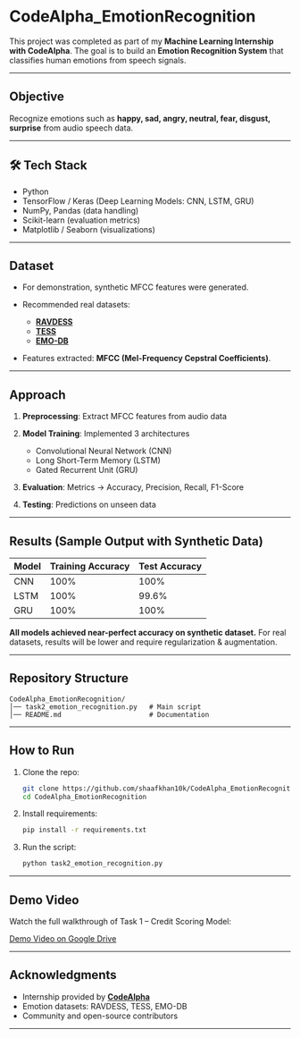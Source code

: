 # CodeAlpha\_EmotionRecognition

This project was completed as part of my **Machine Learning Internship with CodeAlpha**.
The goal is to build an **Emotion Recognition System** that classifies human emotions from speech signals.

---

##  Objective

Recognize emotions such as **happy, sad, angry, neutral, fear, disgust, surprise** from audio speech data.

---

## 🛠 Tech Stack

* Python 
* TensorFlow / Keras (Deep Learning Models: CNN, LSTM, GRU)
* NumPy, Pandas (data handling)
* Scikit-learn (evaluation metrics)
* Matplotlib / Seaborn (visualizations)

---

##  Dataset

* For demonstration, synthetic MFCC features were generated.
* Recommended real datasets:

  *  **[RAVDESS](https://zenodo.org/record/1188976)**
  *  **[TESS](https://tspace.library.utoronto.ca/handle/1807/24487)**
  *  **[EMO-DB](http://emodb.bilderbar.info/)**
* Features extracted: **MFCC (Mel-Frequency Cepstral Coefficients)**.

---

##  Approach

1. **Preprocessing**: Extract MFCC features from audio data
2. **Model Training**: Implemented 3 architectures

   * Convolutional Neural Network (CNN)
   * Long Short-Term Memory (LSTM)
   * Gated Recurrent Unit (GRU)
3. **Evaluation**: Metrics → Accuracy, Precision, Recall, F1-Score
4. **Testing**: Predictions on unseen data

---

##  Results (Sample Output with Synthetic Data)

| Model | Training Accuracy | Test Accuracy |
| ----- | ----------------- | ------------- |
| CNN   | 100%              | 100%          |
| LSTM  | 100%              | 99.6%         |
| GRU   | 100%              | 100%          |

 **All models achieved near-perfect accuracy on synthetic dataset.**
 For real datasets, results will be lower and require regularization & augmentation.

---

##  Repository Structure

```
CodeAlpha_EmotionRecognition/
│── task2_emotion_recognition.py   # Main script
│── README.md                      # Documentation

```

---

##  How to Run

1. Clone the repo:

   ```bash
   git clone https://github.com/shaafkhan10k/CodeAlpha_EmotionRecognition.git
   cd CodeAlpha_EmotionRecognition
   ```
2. Install requirements:

   ```bash
   pip install -r requirements.txt
   ```
3. Run the script:

   ```bash
   python task2_emotion_recognition.py
   ```

---
##  Demo Video
Watch the full walkthrough of Task 1 – Credit Scoring Model:

[Demo Video on Google Drive](https://drive.google.com/file/d/1Cyn6GvmO8H0z6O6pLaExZ_UqJ7xl9rxX/view?usp=sharing)


---

## Acknowledgments

* Internship provided by **[CodeAlpha](https://www.codealpha.tech/)**
* Emotion datasets: RAVDESS, TESS, EMO-DB
* Community and open-source contributors

---
